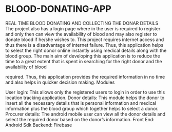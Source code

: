 # BLOOD-DONATING-APP
REAL TIME BLOOD DONATING AND COLLECTING THE DONAR DETAILS
The project also has a login page where in the user is required 
to register and only then can view the availability of blood and 
may also register to donate blood if he/she wishes to. This 
project requires internet access and thus there is a 
disadvantage of internet failure. Thus, this application helps 
to select the right donor online instantly using medical details 
along with the blood group. The main aim of developing this 
application is to reduce the time to a great extent that is spent 
in searching for the right donor and the availability of blood 
 
required. Thus, this application provides the required 
information in no time and also helps in quicker decision 
making.
Modules
 
User login: This allows only the registered users to login in order to use this 
location tracking application.
Donor details: This module helps the donor to insert all the necessary details 
that is personal information and medical information plus the blood group which 
together helps to select a donor.
Procurer details: The android mobile user can view all the donor details and 
select the required donor based on the donor’s information.
Front End: Android Sdk
Backend: Firebase
